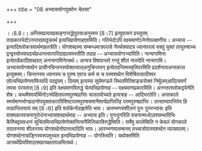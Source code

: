 +++
title = "08 अभ्यासयोगयुक्तेन चेतसा"

+++
  
  
।।8.8।। अन्तिमप्रत्ययप्रसङ्गात्तद्धेतुतयाअनुस्मर \[8।7\] इत्युपासनं
प्रस्तुतम् तत्प्रकारभेदोऽनन्तरप्रघट्टकार्थ इत्यभिप्रायेणाहएवमिति।
गतिभेदोऽपि वक्ष्यमाणोऽनेनोपलक्षणीयः। अभ्यास --
इत्यादिश्लोकत्रयार्थमाहतत्रेति। योगशब्दस्य सम्बन्धमात्रपरत्वे
नैरर्थक्यादत्र ध्यानपरत्वं वक्तुं युक्तं तत्पुरुषाच्च
द्वन्द्वस्योभयपदार्थप्रधानत्वात्परिग्राह्यत्वमस्तीति तदाह --
अभ्यासयोगाभ्यामिति। नान्यगामिना इत्येतन्नैकादिशब्दवत् अनन्यगामिनेत्यर्थः।
अन्यत्र विषयान्तरे गन्तुं शीलं नास्येति नान्यगामि। अभ्यासयोगशब्देन
प्राचीनचिन्तनस्योक्तत्वात्अनुचिन्तयन् इत्येतदन्तिमस्मृतिपरमिति
प्रदर्शनायअन्तकाल इत्युक्तम्। चिन्तनस्य ध्यानस्य च पुरुष एवात्र कर्म स च
परमशब्देन विशेषितत्वादीश्वर एवेत्यभिप्रायेणमामित्यादि पदद्वयम्। दिव्यम्
इत्यस्य सूर्यमण्डले स्थितमितिशङ्करोक्तं निर्मूलम्आदित्यवर्णं तमसः
परस्तात् \[8।9\] इति वक्ष्यमाणविरुद्धं चेत्यभिप्रायेणाह --
वक्ष्यमाणप्रकारमिति। अनन्तरश्लोकद्वयेनेति शेषः।
कथमैश्वर्यार्थिनोऽनपेक्षितपरमपुरुषप्राप्तिः फलतयोच्यते इत्यत्राह --
आदिभरतेति। अन्तकाले
स्मर्यमाणभोगप्रदानोपयुक्ताकारविशिष्टपरमपुरुषसमानैश्वर्यप्राप्तिरिह
परमपुरुषप्राप्तिः। तत्साम्यापत्तिरेव हि तत्प्राप्तितयायं यम् \[8।6\] इति
श्लोकेनोदाहृतेति भावः। आरम्भणसंशीलनं पुनः पुनरभ्यासः इति
वाक्यकारवचनानुरोधेनाभ्यासशब्दार्थमाह -- अभ्यास इति। पुनःपुनरिति
वचनान्मध्येऽवश्यम्भाविभिः कैश्चिद्व्यवधानं
सूचितमित्यभिप्रायेणोक्तंनित्यनैमित्तिकाविरुद्धेष्विति। सर्वेषु कालेष्विति
न केवलं योगकाले तदातनस्य शीलनस्य योगशब्देनोपात्तत्वादिति भावः।
आरम्भणमालम्बनम् तच्चात्रोपास्यशब्देन व्याख्यातम्।
योगशब्देनात्राङ्गिस्वरूपमुच्यत इत्यभिप्रायेणाह -- योगस्त्विति। यथोक्तमिति
अत्यर्थप्रियविशदतमप्रत्यक्षतापन्नमित्यर्थः।  
  
